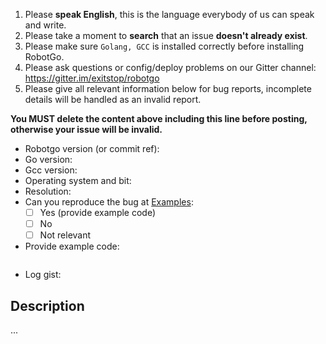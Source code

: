 1. Please **speak English**, this is the language everybody of us can speak and write.
2. Please take a moment to **search** that an issue **doesn't already exist**.
3. Please make sure `Golang, GCC` is installed correctly before installing RobotGo.
4. Please ask questions or config/deploy problems on our Gitter channel: https://gitter.im/exitstop/robotgo
5. Please give all relevant information below for bug reports, incomplete details will be handled as an invalid report.

**You MUST delete the content above including this line before posting, otherwise your issue will be invalid.**

- Robotgo version (or commit ref):
- Go version:
- Gcc version:
- Operating system and bit:
- Resolution:
- Can you reproduce the bug at [Examples](https://github.com/exitstop/robotgo/blob/master/examples/main.go):
  - [ ] Yes (provide example code)
  - [ ] No
  - [ ] Not relevant
- Provide example code:

```Go

```
- Log gist:

## Description

...
